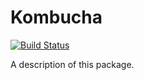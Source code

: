 # Kombucha

[![Build Status](https://travis-ci.org/wayfair/kombucha.svg?branch=master)](https://travis-ci.org/wayfair/kombucha)

A description of this package.
